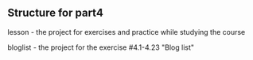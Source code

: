 ## Structure for part4

lesson - the project for exercises and practice while studying the course

bloglist - the project for the exercise #4.1-4.23 "Blog list"
